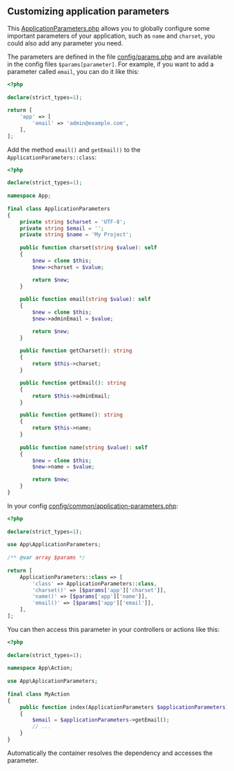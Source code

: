 ## Customizing application parameters

This [ApplicationParameters.php](https://github.com/yii-tools/app/blob/main/src/ApplicationParameters.php) allows you to globally configure some important parameters of your application, such as `name` and `charset`, you could also add any parameter you need.

The parameters are defined in the file [config/params.php](https://github.com/yii-tools/app/blob/main/config/params.php) and are available in the config files
`$params[parameter]`. For example, if you want to add a parameter called `email`, you can do it like this:

```php
<?php
    
declare(strict_types=1);
    
return [
    'app' => [
        'email' => 'admin@example.com',
    ],
];
```

Add the method `email()` and `getEmail()` to the `ApplicationParameters::class`:

```php
<?php
    
declare(strict_types=1);
    
namespace App;
    
final class ApplicationParameters
{
    private string $charset = 'UTF-8';
    private string $email = '';
    private string $name = 'My Project';
    
    public function charset(string $value): self
    {
        $new = clone $this;
        $new->charset = $value;

        return $new;
    }
    
    public function email(string $value): self
    {
        $new = clone $this;
        $new->adminEmail = $value;

        return $new;
    }
   
    public function getCharset(): string
    {
        return $this->charset;
    }

    public function getEmail(): string
    {
        return $this->adminEmail;
    }

    public function getName(): string
    {
        return $this->name;
    }
    
    public function name(string $value): self
    {
        $new = clone $this;
        $new->name = $value;

        return $new;
    }
}
```

In your config  [config/common/application-parameters.php](https://github.com/yii-tools/app/blob/main/config/common/application-parameters.php):

```php
<?php
    
declare(strict_types=1);
    
use App\ApplicationParameters;
    
/** @var array $params */
    
return [
    ApplicationParameters::class => [
        'class' => ApplicationParameters::class,
        'charset()' => [$params['app']['charset']],
        'name()' => [$params['app']['name']],
        'email()' => [$params['app']['email']],
    ],
];
```

You can then access this parameter in your controllers or actions like this:

```php
<?php
    
declare(strict_types=1);
    
namespace App\Action;
    
use App\AplicationParameters;
    
final class MyAction
{
    public function index(ApplicationParameters $applicationParameters): ResponseInterface
    {
        $email = $applicationParameters->getEmail();
        // ...
    }
}
```

Automatically the container resolves the dependency and accesses the parameter.
